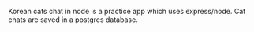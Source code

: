 Korean cats chat in node is a practice app which uses express/node.  Cat chats are saved in a postgres database.